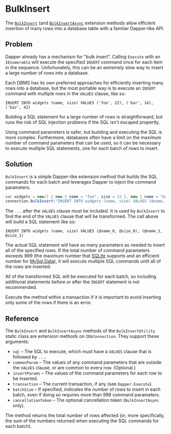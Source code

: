 # BulkInsert

The [`BulkInsert`](Faithlife.Utility.Dapper/BulkInsertUtility/BulkInsert.md) (and [`BulkInsertAsync`](Faithlife.Utility.Dapper/BulkInsertUtility/BulkInsertAsync.md) extension methods allow efficient insertion of many rows into a database table with a familiar Dapper-like API.

## Problem

Dapper already has a mechanism for "bulk insert". Calling `Execute` with an `IEnumerable` will execute the specified `INSERT` command once for each item in the sequence. Unfortunately, this can be an extremely slow way to insert a large number of rows into a database.

Each DBMS has its own preferred approaches for efficiently inserting many rows into a database, but the most portable way is to execute an `INSERT` command with multiple rows in the `VALUES` clause, like so:

```
INSERT INTO widgets (name, size) VALUES ('foo', 22), ('bar', 14), ('baz', 42)
```

Building a SQL statement for a large number of rows is straightforward, but runs the risk of SQL injection problems if the SQL isn't escaped propertly.

Using command parameters is safer, but building and executing the SQL is more complex. Furthermore, databases often have a limit on the maximum number of command parameters that can be used, so it can be necessary to execute multiple SQL statements, one for each batch of rows to insert.

## Solution

`BulkInsert` is a simple Dapper-like extension method that builds the SQL commands for each batch and leverages Dapper to inject the command parameters.

```csharp
var widgets = new[] { new { name = "foo", size = 22 }, new { name = "bar", size = 14 }, new { name = "baz", size = 42 } };
connection.BulkInsert("INSERT INTO widgets (name, size) VALUES (@name, @size) ...", widgets);
```

The `...` after the `VALUES` clause must be included. It is used by `BulkInsert` to find the end of the `VALUES` clause that will be transformed. The call above will build a SQL statement like so:

```
INSERT INTO widgets (name, size) VALUES (@name_0, @size_0), (@name_1, @size_1)
```

The actual SQL statement will have as many parameters as needed to insert all of the specified rows. If the total number of command parameters exceeds 999 (the maximum number that [SQLite](https://www.sqlite.org/) supports and an efficient number for [MySql.Data](https://www.nuget.org/packages/MySql.Data/)), it will execute multiple SQL commands until all of the rows are inserted.

All of the transformed SQL will be executed for each batch, so including additional statements before or after the `INSERT` statement is not recommended.

Execute the method within a transaction if it is important to avoid inserting only some of the rows if there is an error.

## Reference

The `BulkInsert` and `BulkInsertAsync` methods of the `BulkInsertUtility` static class are extension methods on `IDbConnection`. They support these arguments:

* `sql` – The SQL to execute, which must have a `VALUES` clause that is followed by `...`.
* `commonParam` – The values of any command parameters that are outside the `VALUES` clause, or are common to every row. (Optional.)
* `insertParams` – The values of the command parameters for each row to be inserted.
* `transaction` – The current transaction, if any (see `Dapper.Execute`).
* `batchSize` – If specified, indicates the number of rows to insert in each batch, even if doing so requires more than 999 command parameters.
* `cancellationToken` – The optional cancellation token (`BulkInsertAsync` only).

The method returns the total number of rows affected (or, more specifically, the sum of the numbers returned when executing the SQL commands for each batch).
